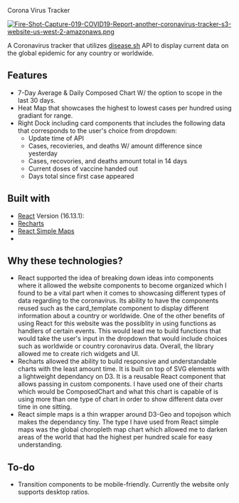 Corona Virus Tracker

[![Fire-Shot-Capture-019-COVID19-Report-another-coronavirus-tracker-s3-website-us-west-2-amazonaws.png](https://i.postimg.cc/25qs2vrm/Fire-Shot-Capture-019-COVID19-Report-another-coronavirus-tracker-s3-website-us-west-2-amazonaws.png)](https://postimg.cc/Ff4CKYYn)

A Coronavirus tracker that utilizes <a href="https://disease.sh/">disease.sh</a> API to display current data on the global epidemic for any country or worldwide.

## Features
* 7-Day Average & Daily Composed Chart W/ the option to scope in the last 30 days.
* Heat Map that showcases the highest to lowest cases per hundred using gradiant for range.
* Right Dock including card components that includes the following data that corresponds to the user's choice from dropdown:
  *  Update time of API
  *  Cases, recovieries, and deaths W/ amount difference since yesterday
  *  Cases, recovories, and deaths amount total in 14 days
  *  Current doses of vaccine handed out
  *  Days total since first case appeared

## Built with
* <a href="https://reactjs.org/">React</a> Version (16.13.1): 
* <a href="https://reactjs.org/">Recharts</a>
* <a href="https://www.react-simple-maps.io/">React Simple Maps</a>
* 
##  Why these technologies?
* React supported the idea of breaking down ideas into components where it allowed the website components to become organized which I found to be a vital part when it comes to showcasing different types of data regarding to the coronavirus. Its ability to have the components reused such as the card_template component to display different information about a country or worldwide. One of the other benefits of using React for this website was the possiblity in using functions as handlers of certain events. This would lead me to build functions that would take the user's input in the dropdown that would include choices such as worldwide or country coronavirus data. Overall, the library allowed me to create rich widgets and UI.
* Recharts allowed the ability to build responsive and understandable charts with the least amount time. It is built on top of SVG elements with a lightweight dependancy on D3. It is a reusable React component that allows passing in custom components. I have used one of their charts which would be ComposedChart and what this chart is capable of is using more than one type of chart in order to show different data over time in one sitting.
* React simple maps is a thin wrapper around D3-Geo and topojson which makes the dependancy tiny. The type I have used from React simple maps was the global choropleth map chart which allowed me to darken areas of the world that had the highest per hundred scale for easy understanding.

## To-do
* Transition components to be mobile-friendly. Currently the website only supports desktop ratios.
